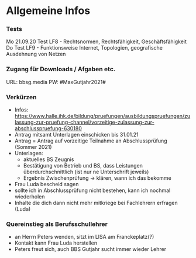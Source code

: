 # Allgemeine Infos

### Tests
Mo 21.09.20 Test LF8 - Rechtsnormen, Rechtsfähigkeit, Geschäftsfähigkeit
Do			Test LF9 - Funktionsweise Internet, Topologien, geografische
Ausdehnung von Netzen

### Zugang für Downloads / Afgaben etc.
URL: bbsg.media
PW: #MaxGutjahr2021#

### Verkürzen
- Infos: https://www.halle.ihk.de/bildung/pruefungen/ausbildungspruefungen/zulassung-zur-pruefung-channel/vorzeitige-zulassung-zur-abschlusspruefung-630180
- Antrag mitsamt Unterlagen einschicken bis 31.01.21
- Antrag = Antrag auf vorzeitige Teilnahme an Abschlussprüfung (Sommer 2021)
- Unterlagen:
	- aktuelles BS Zeugnis
	- Bestätigung von Betrieb und BS, dass Leistungen überdurchschnittlich (ist
	  nur ne Unterschrift jeweils)
	- Ergebnis Zwischenprüfung -> klären, wann ich das bekomme
- Frau Luda bescheid sagen
- sollte ich in Abschlussprüfung nicht bestehen, kann ich nochmal wiederholen
- Inhalte die dich dann nicht mehr mitkriege bei Fachlehrern erfragen (Luda)

### Quereinstieg als Berufsschullehrer
- an Herrn Peters wenden, sitzt im LISA am Franckeplatz(?)
- Kontakt kann Frau Luda herstellen
- Peters freut sich, auch BBS Gutjahr sucht immer wieder Lehrer

